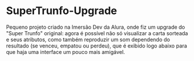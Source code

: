 # SuperTrunfo-Upgrade
Pequeno projeto criado na Imersão Dev da Alura, onde fiz um upgrade do "Super Trunfo" original: agora é possível não só visualizar a carta sorteada e seus atributos, como também reproduzir um som dependendo do resultado (se venceu, empatou ou perdeu), que é exibido logo abaixo para que haja uma interface um pouco mais amigável.

